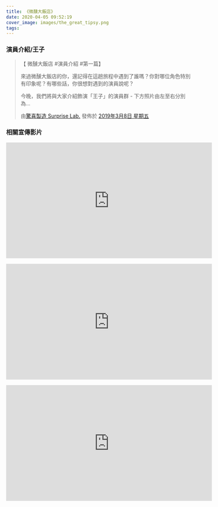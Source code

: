 ```yaml
---
title: 《微醺大飯店》
date: 2020-04-05 09:52:19
cover_image: images/the_great_tipsy.png
tags:
---
```


### 演員介紹/王子

<div id="fb-root"></div>
<script async defer crossorigin="anonymous" src="https://connect.facebook.net/zh_TW/sdk.js#xfbml=1&version=v6.0"></script>

<div class="fb-post" data-href="https://www.facebook.com/surpriselabtw/posts/2314168222159773" data-width=" " data-show-text="true"><blockquote cite="https://developers.facebook.com/surpriselabtw/posts/2314168222159773" class="fb-xfbml-parse-ignore"><p>【 微醺大飯店 #演員介紹 #第一篇】

來過微醺大飯店的你，還記得在這趟旅程中遇到了誰嗎？你對哪位角色特別有印象呢？有哪些話，你很想對遇到的演員說呢？

今晚，我們將與大家介紹飾演「王子」的演員群 - 下方照片由左至右分別為...</p>由<a href="https://www.facebook.com/surpriselabtw/">驚喜製造 Surprise Lab.</a> 發佈於&nbsp;<a href="https://developers.facebook.com/surpriselabtw/posts/2314168222159773">2019年3月8日 星期五</a></blockquote></div>



<style>
.video-container {
    position: relative;
    padding-bottom: 56.25%;
    padding-top: 30px; height: 0; overflow: hidden;
}
.video-container iframe,
.video-container object,
.video-container embed {
    position: absolute;
    top: 0;
    left: 0;
    width: inherit;
    height: 100%;
}
.fb-video {
    width: 100%;
} 
.fb-video span {
    margin: 0 !important;
}
.block {
    margin-bottom: 15px;
}
.video-box {
    display: flex;
    flex-wrap: wrap;
}
.video-box > *,
.video-box .fb-video {
    flex: 1 1 560px;
    display: flex;
    justify-content: flex-start;
}
.embed-container {
    margin-bottom: 15px;
}
@media screen and (min-width: 150px) and (max-width: 768px) {.embed-container { position: relative; padding-bottom: 56.25%; height: 0; overflow: hidden; max-width: 100%; } .embed-container iframe, .embed-container object, .embed-container embed { position: absolute; top: 0; left: 0; width: 100%; height: 100%; }}
</style>

### 相關宣傳影片

<div class="video-box">
<div class='embed-container'>
    <iframe src='https://www.youtube.com/embed/Yw55WcvZBK4' width="560" height="315" frameborder="0" allow="accelerometer; autoplay; encrypted-media; gyroscope; picture-in-picture" allowfullscreen></iframe>
</div>
</div>

<div class="video-box">
<div class='embed-container'>
    <iframe src='https://www.youtube.com/embed/FKp-9mee8y8' width="560" height="315" frameborder="0" allow="accelerometer; autoplay; encrypted-media; gyroscope; picture-in-picture" allowfullscreen></iframe>
</div>
</div>

<div class="video-box">
<div class='embed-container'>
    <iframe src='https://www.youtube.com/embed/PDGbkBUoxMg' width="560" height="315" frameborder="0" allow="accelerometer; autoplay; encrypted-media; gyroscope; picture-in-picture" allowfullscreen></iframe>
</div>
</div>


<div id="fb-root"></div>
<script async defer crossorigin="anonymous" src="https://connect.facebook.net/zh_TW/sdk.js#xfbml=1&version=v6.0"></script>
<style>
.video-container {
    position: relative;
    padding-bottom: 56.25%;
    padding-top: 30px; height: 0; overflow: hidden;
}
.video-container iframe,
.video-container object,
.video-container embed {
    position: absolute;
    top: 0;
    left: 0;
    width: inherit;
    height: 100%;
}
.fb-video {
    width: 100%;
} 
.fb-video span {
    margin: 0 !important;
}
.block {
    margin-bottom: 15px;
}
.video-box {
    display: flex;
    flex-wrap: wrap;
}
.video-box > *,
.video-box .fb-video {
    flex: 1 1 560px;
    display: flex;
    justify-content: flex-start;
}
.embed-container {
    margin-bottom: 15px;
}
@media screen and (min-width: 150px) and (max-width: 768px) {.embed-container { position: relative; padding-bottom: 56.25%; height: 0; overflow: hidden; max-width: 100%; } .embed-container iframe, .embed-container object, .embed-container embed { position: absolute; top: 0; left: 0; width: 100%; height: 100%; }}
</style>

<!-- FB/Your embedded video player code -->
<div class="video-box">
<div class=block>
    <div class="fb-video" data-href="https://developers.facebook.com/homehoteldaan/videos/2327727447489947/" data-width="560" data-show-text="false"></div>
    
</div>




